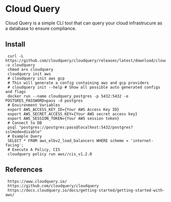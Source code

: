 Cloud Query
=====

Cloud Query is a simple CLI tool that can query your cloud infrastrucure as a database to ensure compliance.  

Install
-------

     curl -L https://github.com/cloudquery/cloudquery/releases/latest/download/cloudquery_linux_x86_64 -o cloudquery 
     chmod a+x cloudquery 
     cloudquery init aws 
     # cloudquery init aws gcp  
     # This will generate a config containing aws and gcp providers 
     # cloudquery init --help # Show all possible auto generated configs and flags 
     docker run --name cloudquery_postgres -p 5432:5432 -e POSTGRES_PASSWORD=pass -d postgres 
     # Environment Variables 
     export AWS_ACCESS_KEY_ID={Your AWS Access Key ID} 
     export AWS_SECRET_ACCESS_KEY={Your AWS secret access key} 
     export AWS_SESSION_TOKEN={Your AWS session token} 
     # Connect to DB 
     psql "postgres://postgres:pass@localhost:5432/postgres?sslmode=disable" 
     # Example Query 
     SELECT * FROM aws_elbv2_load_balancers WHERE scheme = 'internet-facing'; 
     # Execute A Policy, CIS 
     cloudquery policy run aws//cis_v1.2.0 


References
----------

     https://www.cloudquery.io/ 
     https://github.com/cloudquery/cloudquery 
     https://docs.cloudquery.io/docs/getting-started/getting-started-with-aws/ 
